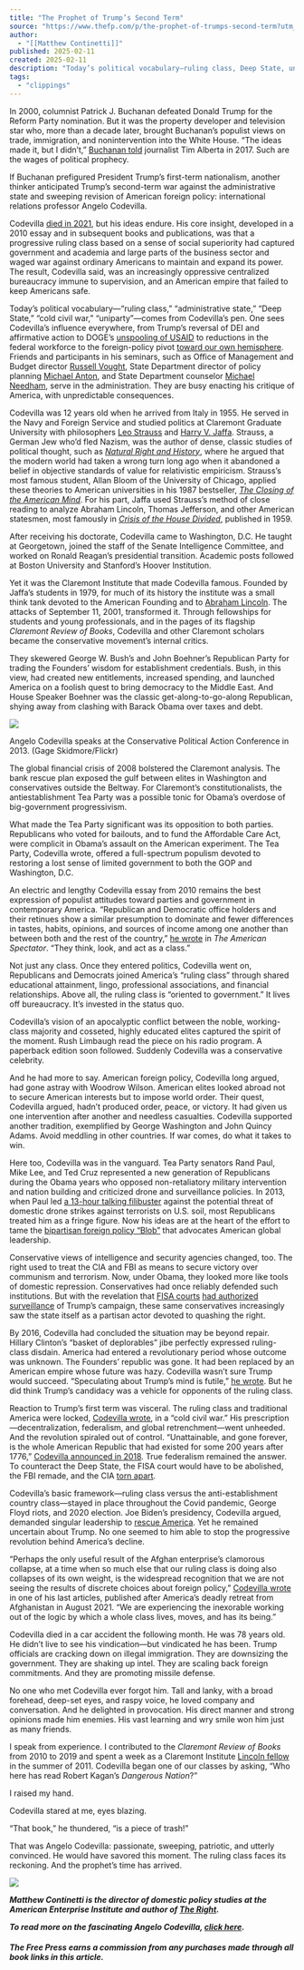 ```yaml
---
title: "The Prophet of Trump’s Second Term"
source: "https://www.thefp.com/p/the-prophet-of-trumps-second-term?utm_campaign=email-post&r=7br8e&utm_source=substack&utm_medium=email"
author:
  - "[[Matthew Continetti]]"
published: 2025-02-11
created: 2025-02-11
description: "Today’s political vocabulary—ruling class, Deep State, uniparty—comes from Angelo Codevilla’s pen. His students are now enacting his vision in Washington."
tags:
  - "clippings"
---
```

In 2000, columnist Patrick J. Buchanan defeated Donald Trump for the Reform Party nomination. But it was the property developer and television star who, more than a decade later, brought Buchanan’s populist views on trade, immigration, and nonintervention into the White House. “The ideas made it, but I didn’t,” [Buchanan told](https://www.politico.com/magazine/story/2017/04/22/pat-buchanan-trump-president-history-profile-215042/) journalist Tim Alberta in 2017. Such are the wages of political prophecy.

If Buchanan prefigured President Trump’s first-term nationalism, another thinker anticipated Trump’s second-term war against the administrative state and sweeping revision of American foreign policy: international relations professor Angelo Codevilla.

Codevilla [died in 2021](https://www.bu.edu/pardeeschool/2021/09/23/rip-angelo-codevilla-1943-2021/), but his ideas endure. His core insight, developed in a 2010 essay and in subsequent books and publications, was that a progressive ruling class based on a sense of social superiority had captured government and academia and large parts of the business sector and waged war against ordinary Americans to maintain and expand its power. The result, Codevilla said, was an increasingly oppressive centralized bureaucracy immune to supervision, and an American empire that failed to keep Americans safe.

Today’s political vocabulary—“ruling class,” “administrative state,” “Deep State,” “cold civil war,” “uniparty”—comes from Codevilla’s pen. One sees Codevilla’s influence everywhere, from Trump’s reversal of DEI and affirmative action to DOGE’s [unspooling of USAID](https://www.thefp.com/p/defending-usaid-is-political-suicide) to reductions in the federal workforce to the foreign-policy pivot [toward our own hemisphere](https://www.thefp.com/p/memo-to-trump-america-first-china-russia-iran?r=3awiq&utm_campaign=post&utm_medium=web). Friends and participants in his seminars, such as Office of Management and Budget director [Russell Vought](https://www.nbcnews.com/politics/doge/russell-vought-consumer-financial-protection-bureau-trump-rcna191356), State Department director of policy planning [Michael Anton](https://www.state.gov/about-us-policy-planning-staff/), and State Department counselor [Michael Needham](https://news.bgov.com/bloomberg-government-news/trump-picks-deputy-secretary-of-state-state-dept-counselor), serve in the administration. They are busy enacting his critique of America, with unpredictable consequences.

Codevilla was 12 years old when he arrived from Italy in 1955. He served in the Navy and Foreign Service and studied politics at Claremont Graduate University with philosophers [Leo Strauss](https://claremontreviewofbooks.com/the-legacy-of-leo-strauss-after-50-years/) and [Harry V. Jaffa](https://claremontreviewofbooks.com/author/harry-v-jaffa/). Strauss, a German Jew who’d fled Nazism, was the author of dense, classic studies of political thought, such as *[Natural Right and History](https://bookshop.org/a/93116/9780226776941)*, where he argued that the modern world had taken a wrong turn long ago when it abandoned a belief in objective standards of value for relativistic empiricism. Strauss’s most famous student, Allan Bloom of the University of Chicago, applied these theories to American universities in his 1987 bestseller, *[The Closing of the American Mind](https://bookshop.org/a/93116/9781451683202)*. For his part, Jaffa used Strauss’s method of close reading to analyze Abraham Lincoln, Thomas Jefferson, and other American statesmen, most famously in *[Crisis of the House Divided](https://bookshop.org/a/93116/9780226391182)*, published in 1959.

After receiving his doctorate, Codevilla came to Washington, D.C. He taught at Georgetown, joined the staff of the Senate Intelligence Committee, and worked on Ronald Reagan’s presidential transition. Academic posts followed at Boston University and Stanford’s Hoover Institution.

Yet it was the Claremont Institute that made Codevilla famous. Founded by Jaffa’s students in 1979, for much of its history the institute was a small think tank devoted to the American Founding and to [Abraham Lincoln](https://www.claremont.org/fellowships/lincoln-fellowship/#:~:text=As%20its%20name%20implies%2C%20the,rights%20of%20all%20human%20beings.). The attacks of September 11, 2001, transformed it. Through fellowships for students and young professionals, and in the pages of its flagship *Claremont Review of Books*, Codevilla and other Claremont scholars became the conservative movement’s internal critics.

They skewered George W. Bush’s and John Boehner’s Republican Party for trading the Founders’ wisdom for establishment credentials. Bush, in this view, had created new entitlements, increased spending, and launched America on a foolish quest to bring democracy to the Middle East. And House Speaker Boehner was the classic get-along-to-go-along Republican, shying away from clashing with Barack Obama over taxes and debt.

![](https://substackcdn.com/image/fetch/w_1456,c_limit,f_auto,q_auto:good,fl_progressive:steep/https%3A%2F%2Fsubstack-post-media.s3.amazonaws.com%2Fpublic%2Fimages%2Fe0ff621e-590a-4a10-acb3-7aec1041ca93_2047x1365.jpeg)

Angelo Codevilla speaks at the Conservative Political Action Conference in 2013. (Gage Skidmore/Flickr)

The global financial crisis of 2008 bolstered the Claremont analysis. The bank rescue plan exposed the gulf between elites in Washington and conservatives outside the Beltway. For Claremont’s constitutionalists, the antiestablishment Tea Party was a possible tonic for Obama’s overdose of big-government progressivism.

What made the Tea Party significant was its opposition to both parties. Republicans who voted for bailouts, and to fund the Affordable Care Act, were complicit in Obama’s assault on the American experiment. The Tea Party, Codevilla wrote, offered a full-spectrum populism devoted to restoring a lost sense of limited government to both the GOP and Washington, D.C.

An electric and lengthy Codevilla essay from 2010 remains the best expression of populist attitudes toward parties and government in contemporary America. “Republican and Democratic office holders and their retinues show a similar presumption to dominate and fewer differences in tastes, habits, opinions, and sources of income among one another than between both and the rest of the country,” [he wrote](https://spectator.org/americas-ruling-class/) in *The American Spectator*. “They think, look, and act as a class.”

Not just any class. Once they entered politics, Codevilla went on, Republicans and Democrats joined America’s “ruling class” through shared educational attainment, lingo, professional associations, and financial relationships. Above all, the ruling class is “oriented to government.” It lives off bureaucracy. It’s invested in the status quo.

Codevilla’s vision of an apocalyptic conflict between the noble, working-class majority and cosseted, highly educated elites captured the spirit of the moment. Rush Limbaugh read the piece on his radio program. A paperback edition soon followed. Suddenly Codevilla was a conservative celebrity.

And he had more to say. American foreign policy, Codevilla long argued, had gone astray with Woodrow Wilson. American elites looked abroad not to secure American interests but to impose world order. Their quest, Codevilla argued, hadn’t produced order, peace, or victory. It had given us one intervention after another and needless casualties. Codevilla supported another tradition, exemplified by George Washington and John Quincy Adams. Avoid meddling in other countries. If war comes, do what it takes to win.

Here too, Codevilla was in the vanguard. Tea Party senators Rand Paul, Mike Lee, and Ted Cruz represented a new generation of Republicans during the Obama years who opposed non-retaliatory military intervention and nation building and criticized drone and surveillance policies. In 2013, when Paul led [a 13-hour talking filibuster](https://www.politico.com/story/2013/03/rand-paul-filibuster-john-brennan-cia-nominee-088507) against the potential threat of domestic drone strikes against terrorists on U.S. soil, most Republicans treated him as a fringe figure. Now his ideas are at the heart of the effort to tame the [bipartisan foreign policy “Blob”](https://www.politico.com/magazine/story/2017/03/trump-foreign-policy-elites-insiders-experts-international-relations-214846/) that advocates American global leadership.

Conservative views of intelligence and security agencies changed, too. The right used to treat the CIA and FBI as means to secure victory over communism and terrorism. Now, under Obama, they looked more like tools of domestic repression. Conservatives had once reliably defended such institutions. But with the revelation that [FISA courts](https://bja.ojp.gov/program/it/privacy-civil-liberties/authorities/statutes/1286) [had authorized surveillance](https://www.aclu.org/news/national-security/trumps-wiretapping-accusations-heres-what-government) of Trump’s campaign, these same conservatives increasingly saw the state itself as a partisan actor devoted to quashing the right.

By 2016, Codevilla had concluded the situation may be beyond repair. Hillary Clinton’s “basket of deplorables” jibe perfectly expressed ruling-class disdain. America had entered a revolutionary period whose outcome was unknown. The Founders’ republic was gone. It had been replaced by an American empire whose future was hazy. Codevilla wasn’t sure Trump would succeed. “Speculating about Trump’s mind is futile,” [he wrote](https://claremontreviewofbooks.com/digital/after-the-republic/). But he did think Trump’s candidacy was a vehicle for opponents of the ruling class.

Reaction to Trump’s first term was visceral. The ruling class and traditional America were locked, [Codevilla wrote](https://claremontreviewofbooks.com/the-cold-civil-war/), in a “cold civil war.” His prescription—decentralization, federalism, and global retrenchment—went unheeded. And the revolution spiraled out of control. “Unattainable, and gone forever, is the whole American Republic that had existed for some 200 years after 1776,” [Codevilla announced in 2018](https://americanmind.org/salvo/our-revolutions-logic/). True federalism remained the answer. To counteract the Deep State, the FISA court would have to be abolished, the FBI remade, and the CIA [torn apart](https://americanmind.org/memo/abolish-the-cia/).

Codevilla’s basic framework—ruling class versus the anti-establishment country class—stayed in place throughout the Covid pandemic, George Floyd riots, and 2020 election. Joe Biden’s presidency, Codevilla argued, demanded singular leadership to [rescue America](https://americanmind.org/salvo/to-rescue-a-nation/). Yet he remained uncertain about Trump. No one seemed to him able to stop the progressive revolution behind America’s decline.

“Perhaps the only useful result of the Afghan enterprise’s clamorous collapse, at a time when so much else that our ruling class is doing also collapses of its own weight, is the widespread recognition that we are not seeing the results of discrete choices about foreign policy,” [Codevilla wrote](https://www.independent.org/news/article.asp?id=13732) in one of his last articles, published after America’s deadly retreat from Afghanistan in August 2021. “We are experiencing the inexorable working out of the logic by which a whole class lives, moves, and has its being.”

Codevilla died in a car accident the following month. He was 78 years old. He didn’t live to see his vindication—but vindicated he has been. Trump officials are cracking down on illegal immigration. They are downsizing the government. They are shaking up intel. They are scaling back foreign commitments. And they are promoting missile defense.

No one who met Codevilla ever forgot him. Tall and lanky, with a broad forehead, deep-set eyes, and raspy voice, he loved company and conversation. And he delighted in provocation. His direct manner and strong opinions made him enemies. His vast learning and wry smile won him just as many friends.

I speak from experience. I contributed to the *Claremont Review of Books* from 2010 to 2019 and spent a week as a Claremont Institute [Lincoln fellow](https://www.claremont.org/lincoln-fellowship-alumni/) in the summer of 2011. Codevilla began one of our classes by asking, “Who here has read Robert Kagan’s *Dangerous Nation*?”

I raised my hand.

Codevilla stared at me, eyes blazing.

“That book,” he thundered, “is a piece of trash!”

That was Angelo Codevilla: passionate, sweeping, patriotic, and utterly convinced. He would have savored this moment. The ruling class faces its reckoning. And the prophet’s time has arrived.

![](https://substackcdn.com/image/fetch/w_1456,c_limit,f_auto,q_auto:good,fl_progressive:steep/https%3A%2F%2Fsubstack-post-media.s3.amazonaws.com%2Fpublic%2Fimages%2F75de3497-719f-44ad-8018-5a0d9b8c5ce2_1320x30.png)

***Matthew Continetti is the director of domestic policy studies at the American Enterprise Institute and author of [The Right](https://bookshop.org/a/93116/9781541600515).***

***To read more on the fascinating Angelo Codevilla, [click here](https://www.tabletmag.com/sections/arts-letters/articles/angelo-codevilla).***

###### ***The Free Press earns a commission from any purchases made through all book links in this article.***